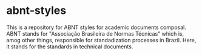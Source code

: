# abnt-styles

This is a repository for ABNT styles for academic documents composal.
ABNT stands for "Associação Brasileira de Normas Técnicas" which is, amog other things, responsible for standadization processes in Brazil. Here, it stands for the standards in technical documents.
